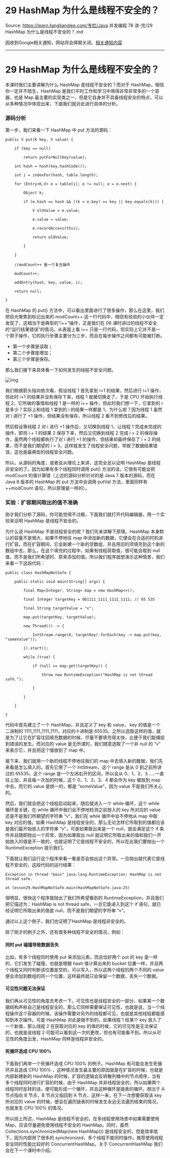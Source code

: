 # 29 HashMap 为什么是线程不安全的？ 

Source: https://learn.lianglianglee.com/专栏/Java 并发编程 78 讲-完/29 HashMap 为什么是线程不安全的？.md

因收到Google相关通知，网站将会择期关闭。[相关通知内容](https://lumendatabase.org/notices/44265620)

---

# 29 HashMap 为什么是线程不安全的？

本课时我们主要讲解为什么 HashMap 是线程不安全的？而对于 HashMap，相信你一定并不陌生，HashMap 是我们平时工作和学习中用得非常非常多的一个容器，也是 Map 最主要的实现类之一，但是它自身并不具备线程安全的特点，可以从多种情况中体现出来，下面我们就对此进行具体的分析。

### 源码分析

第一步，我们来看一下 HashMap 中 put 方法的源码：

```
public V put(K key, V value) {

    if (key == null)

        return putForNullKey(value);

    int hash = hash(key.hashCode());

    int i = indexFor(hash, table.length);

    for (Entry<K,V> e = table[i]; e != null; e = e.next) {

        Object k;

        if (e.hash == hash && ((k = e.key) == key || key.equals(k))) {

            V oldValue = e.value;

            e.value = value;

            e.recordAccess(this);

            return oldValue;

        }

    } 

    //modCount++ 是一个复合操作

    modCount++;

    addEntry(hash, key, value, i);

    return null;

}

```

在 HashMap 的 put() 方法中，可以看出里面进行了很多操作，那么在这里，我们把目光聚焦到标记出来的 modCount++ 这一行代码中，相信有经验的小伙伴一定发现了，这相当于是典型的“i++”操作，正是我们在 06 课时讲过的线程不安全的“运行结果错误”的情况。从表面上看 i++ 只是一行代码，但实际上它并不是一个原子操作，它的执行步骤主要分为三步，而且在每步操作之间都有可能被打断。

* 第一个步骤是读取；
* 第二个步骤是增加；
* 第三个步骤是保存。

那么我们接下来具体看一下如何发生的线程不安全问题。

![img](assets/Cgq2xl4YRJeAC6fuAAA8JO4TxM0077.png)

我们根据箭头指向依次看，假设线程 1 首先拿到 i=1 的结果，然后进行 i+1 操作，但此时 i+1 的结果并没有保存下来，线程 1 就被切换走了，于是 CPU 开始执行线程 2，它所做的事情和线程 1 是一样的 i++ 操作，但此时我们想一下，它拿到的 i 是多少？实际上和线程 1 拿到的 i 的结果一样都是 1，为什么呢？因为线程 1 虽然对 i 进行了 +1 操作，但结果没有保存，所以线程 2 看不到修改后的结果。

然后假设等线程 2 对 i 进行 +1 操作后，又切换到线程 1，让线程 1 完成未完成的操作，即将 i + 1 的结果 2 保存下来，然后又切换到线程 2 完成 i = 2 的保存操作，虽然两个线程都执行了对 i 进行 +1 的操作，但结果却最终保存了 i = 2 的结果，而不是我们期望的 i = 3，这样就发生了线程安全问题，导致了数据结果错误，这也是最典型的线程安全问题。

所以，从源码的角度，或者说从理论上来讲，这完全足以证明 HashMap 是线程非安全的了。因为如果有多个线程同时调用 put() 方法的话，它很有可能会把 modCount 的值计算错（上述的源码分析针对的是 Java 7 版本的源码，而在 Java 8 版本的 HashMap 的 put 方法中会调用 putVal 方法，里面同样有 ++modCount 语句，所以原理是一样的）。

### 实验：扩容期间取出的值不准确

刚才我们分析了源码，你可能觉得不过瘾，下面我们就打开代码编辑器，用一个实验来证明 HashMap 是线程不安全的。

为什么说 HashMap 不是线程安全的呢？我们先来讲解下原理。HashMap 本身默认的容量不是很大，如果不停地往 map 中添加新的数据，它便会在合适的时机进行扩容。而在扩容期间，它会新建一个新的空数组，并且用旧的项填充到这个新的数组中去。那么，在这个填充的过程中，如果有线程获取值，很可能会取到 null 值，而不是我们所希望的、原来添加的值。所以我们程序就想演示这种情景，我们来看一下这段代码：

```
public class HashMapNotSafe {

    public static void main(String[] args) {

        final Map<Integer, String> map = new HashMap<>();

        final Integer targetKey = 0b1111_1111_1111_1111; // 65 535

        final String targetValue = "v";

        map.put(targetKey, targetValue);

        new Thread(() -> {

            IntStream.range(0, targetKey).forEach(key -> map.put(key, "someValue"));

        }).start();

        while (true) {

            if (null == map.get(targetKey)) {

                throw new RuntimeException("HashMap is not thread safe.");

            }

        }

    }

}

```

代码中首先建立了一个 HashMap，并且定义了 key 和 value， key 的值是一个二进制的 1111\_1111\_1111\_1111，对应的十进制是 65535。之所以选取这样的值，就是为了让它在扩容往回填充数据的时候，尽量不要填充得太快，比便于我们能捕捉到错误的发生。而对应的 value 是无所谓的，我们随意选取了一个非 null 的 “v” 来表示它，并且把这个值放到了 map 中。

接下来，我们就用一个新的线程不停地往我们的 map 中去填入新的数据，我们先来看是怎么填入的。首先它用了一个 IntStream，这个 range 是从 0 到之前所讲过的 65535，这个 range 是一个左闭右开的区间，所以会从 0、1、2、3……一直往上加，并且每一次加的时候，这个 0、1、2、3、4 都会作为 key 被放到 map 中去。而它的 value 是统一的，都是 “someValue”，因为 value 不是我们所关心的。

然后，我们就会把这个线程启动起来，随后就进入一个 while 循环，这个 while 循环是关键，在 while 循环中我们会不停地检测之前放入的 key 所对应的 value 还是不是我们所期望的字符串 “v”。我们在 while 循环中会不停地从 map 中取 key 对应的值。如果 HashMap 是线程安全的，那么无论怎样它所取到的值都应该是我们最开始放入的字符串 “v”，可是如果取出来是一个 null，就会满足这个 if 条件并且随即抛出一个异常，因为如果取出 null 就证明它所取出来的值和我们一开始放入的值是不一致的，也就证明了它是线程不安全的，所以在此我们要抛出一个 RuntimeException 提示我们。

下面就让我们运行这个程序来看一看是否会抛出这个异常。一旦抛出就代表它是线程不安全的，这段代码的运行结果：

```
Exception in thread "main" java.lang.RuntimeException: HashMap is not thread safe.

at lesson29.HashMapNotSafe.main(HashMapNotSafe.java:25)

```

很明显，很快这个程序就抛出了我们所希望看到的 RuntimeException，并且我们把它描述为：HashMap is not thread safe，一旦它能进入到这个 if 语句，就已经证明它所取出来的值是 null，而不是我们期望的字符串 “v”。

通过以上这个例子，我们也证明了HashMap 是线程非安全的。

除了刚才的例子之外，还有很多种线程不安全的情况，例如：

#### 同时 put 碰撞导致数据丢失

比如，有多个线程同时使用 put 来添加元素，而且恰好两个 put 的 key 是一样的，它们发生了碰撞，也就是根据 hash 值计算出来的 bucket 位置一样，并且两个线程又同时判断该位置是空的，可以写入，所以这两个线程的两个不同的 value 便会添加到数组的同一个位置，这样最终就只会保留一个数据，丢失一个数据。

#### 可见性问题无法保证

我们再从可见性的角度去考虑一下。可见性也是线程安全的一部分，如果某一个数据结构声称自己是线程安全的，那么它同样需要保证可见性，也就是说，当一个线程操作这个容器的时候，该操作需要对另外的线程都可见，也就是其他线程都能感知到本次操作。可是 HashMap 对此是做不到的，如果线程 1 给某个 key 放入了一个新值，那么线程 2 在获取对应的 key 的值的时候，它的可见性是无法保证的，也就是说线程 2 可能可以看到这一次的更改，但也有可能看不到。所以从可见性的角度出发，HashMap 同样是线程非安全的。

#### 死循环造成 CPU 100%

下面我们再举一个死循环造成 CPU 100% 的例子。HashMap 有可能会发生死循环并且造成 CPU 100% ，这种情况发生最主要的原因就是在扩容的时候，也就是内部新建新的 HashMap 的时候，扩容的逻辑会反转散列桶中的节点顺序，当有多个线程同时进行扩容的时候，由于 HashMap 并非线程安全的，所以如果两个线程同时反转的话，便可能形成一个循环，并且这种循环是链表的循环，相当于 A 节点指向 B 节点，B 节点又指回到 A 节点，这样一来，在下一次想要获取该 key 所对应的 value 的时候，便会在遍历链表的时候发生永远无法遍历结束的情况，也就发生 CPU 100% 的情况。

所以综上所述，HashMap 是线程不安全的，在多线程使用场景中如果需要使用 Map，应该尽量避免使用线程不安全的 HashMap。同时，虽然 Collections.synchronizedMap(new HashMap()) 是线程安全的，但是效率低下，因为内部用了很多的 synchronized，多个线程不能同时操作。推荐使用线程安全同时性能比较好的 ConcurrentHashMap。关于 ConcurrentHashMap 我们会在下一个课时中介绍。